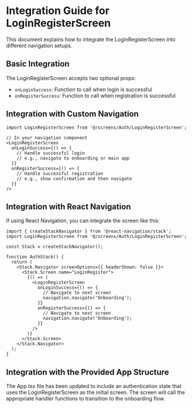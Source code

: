 # Integration Guide for LoginRegisterScreen

This document explains how to integrate the LoginRegisterScreen into different navigation setups.

## Basic Integration

The LoginRegisterScreen accepts two optional props:
- `onLoginSuccess`: Function to call when login is successful
- `onRegisterSuccess`: Function to call when registration is successful

## Integration with Custom Navigation

```tsx
import LoginRegisterScreen from '@/screens/Auth/LoginRegisterScreen';

// In your navigation component
<LoginRegisterScreen 
  onLoginSuccess={() => {
    // Handle successful login
    // e.g., navigate to onboarding or main app
  }}
  onRegisterSuccess={() => {
    // Handle successful registration
    // e.g., show confirmation and then navigate
  }}
/>
```

## Integration with React Navigation

If using React Navigation, you can integrate the screen like this:

```tsx
import { createStackNavigator } from '@react-navigation/stack';
import LoginRegisterScreen from '@/screens/Auth/LoginRegisterScreen';

const Stack = createStackNavigator();

function AuthStack() {
  return (
    <Stack.Navigator screenOptions={{ headerShown: false }}>
      <Stack.Screen name="LoginRegister">
        {() => (
          <LoginRegisterScreen 
            onLoginSuccess={() => {
              // Navigate to next screen
              navigation.navigate('Onboarding');
            }}
            onRegisterSuccess={() => {
              // Navigate to next screen
              navigation.navigate('Onboarding');
            }}
          />
        )}
      </Stack.Screen>
    </Stack.Navigator>
  );
}
```

## Integration with the Provided App Structure

The App.tsx file has been updated to include an authentication state that uses the LoginRegisterScreen as the initial screen. The screen will call the appropriate handler functions to transition to the onboarding flow.